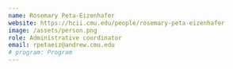 ```yaml
---
name: Rosemary Peta-Eizenhafer
website: https://hcii.cmu.edu/people/rosemary-peta-eizenhafer
image: /assets/person.png
role: Administrative coordinator
email: rpetaeiz@andrew.cmu.edu
# program: Program
---
```

